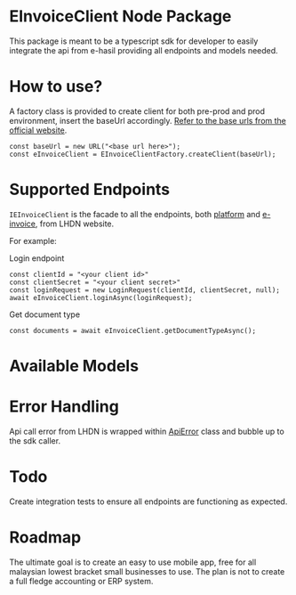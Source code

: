 # EInvoiceClient Node Package
This package is meant to be a typescript sdk for developer to easily integrate the api from e-hasil providing all endpoints and models needed.

# How to use?
A factory class is provided to create client for both pre-prod and prod environment, insert the baseUrl accordingly. [Refer to the base urls from the official website](https://sdk.myinvois.hasil.gov.my/faq/#what-are-the-environment-urls).

```
const baseUrl = new URL("<base url here>");
const eInvoiceClient = EInvoiceClientFactory.createClient(baseUrl);
```

# Supported Endpoints
`IEInvoiceClient` is the facade to all the endpoints, both [platform](https://sdk.myinvois.hasil.gov.my/api/) and [e-invoice](https://sdk.myinvois.hasil.gov.my/einvoicingapi/), from LHDN website.

For example:

Login endpoint
```
const clientId = "<your client id>"
const clientSecret = "<your client secret>"
const loginRequest = new LoginRequest(clientId, clientSecret, null);
await eInvoiceClient.loginAsync(loginRequest);
```

Get document type
```
const documents = await eInvoiceClient.getDocumentTypeAsync();
```

# Available Models

# Error Handling
Api call error from LHDN is wrapped within [ApiError](https://github.com/geesoon/EInvoiceClient/blob/main/src/core/models/apiError.ts) class and bubble up to the sdk caller.

# Todo 
Create integration tests to ensure all endpoints are functioning as expected.

# Roadmap
The ultimate goal is to create an easy to use mobile app, free for all malaysian lowest bracket small businesses to use. The plan is not to create a full fledge accounting or ERP system.
